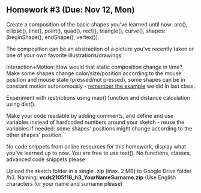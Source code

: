 ## Homework #3 (Due: Nov 12, Mon)

Create a composition of the basic shapes you've learned until now: arc(), ellipse(), line(), point(), quad(), rect(), triangle(), curve(), shapes: [beginShape(), endShape(), vertex()]. 

The composition can be an abstraction of a picture you've recently taken or one of your own favorite illustrations/drawings. 

Interaction+Motion: How would that static composition change in time? Make some shapes change color/size/position according to the mouse position and mouse state (pressed/not pressed), some shapes can be in constant motion autonomously - [remember the example](https://github.com/cerenkayalar/VCDS2105-ICM/blob/master/inclass/inclass4_eyes.pde) we did in last class. 

Experiment with restrictions using map() function and distance calculation using dist(). 

Make your code readable by adding comments, and define and use variables instead of hardcoded numbers around your sketch - reuse the variables if needed: some shapes' positions might change according to the other shapes' position. 

No code snippets from online resources for this homework, display what you've learned up to now. You are free to use text(). No functions, classes, advanced code snippets please 

Upload the sketch folder in a single .zip (max. 2 MB) to Google Drive folder /h3. Naming: **vcds2105f18_h3_YourNameSurname.zip** (Use English characters for your name and surname please)

